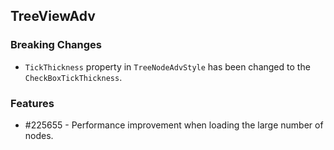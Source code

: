 ## TreeViewAdv

### Breaking Changes

* `TickThickness` property in `TreeNodeAdvStyle` has been changed to the `CheckBoxTickThickness`.

### Features

* \#225655 - Performance improvement when loading the large number of nodes.
